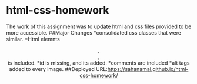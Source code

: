 # html-css-homework
The work of this assignment was to update html and css files provided to be more accessible.
##Major Changes
*consolidated css classes that were similar.
*Html elemnts <header>,<nav>,<section><footer>is included.
 *id is missing, and its added.
 *comments are included
 *alt tags added to every image.
##Deployed URL:https://sahanamai.github.io/html-css-homework/
